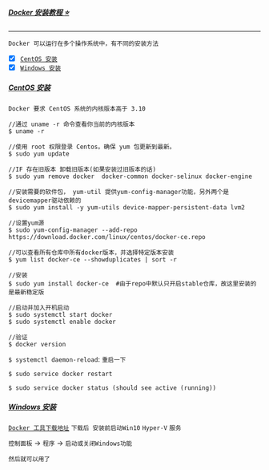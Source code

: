 ##### [Docker 安装教程 :star:](#) <b id="top"></b>
----
`Docker 可以运行在多个操作系统中，有不同的安装方法`

- [x] [`CentOS 安装`](#tar1) 
- [x] [`Windows 安装`](#tar1) 

##### [CentOS 安装](#top) <b id="tar1"></b>
`Docker 要求 CentOS 系统的内核版本高于 3.10`
```shell
//通过 uname -r 命令查看你当前的内核版本
$ uname -r
 
//使用 root 权限登录 Centos。确保 yum 包更新到最新。
$ sudo yum update

//IF 存在旧版本 卸载旧版本(如果安装过旧版本的话)
$ sudo yum remove docker  docker-common docker-selinux docker-engine

//安装需要的软件包， yum-util 提供yum-config-manager功能，另外两个是devicemapper驱动依赖的
$ sudo yum install -y yum-utils device-mapper-persistent-data lvm2

//设置yum源
$ sudo yum-config-manager --add-repo https://download.docker.com/linux/centos/docker-ce.repo

//可以查看所有仓库中所有docker版本，并选择特定版本安装
$ yum list docker-ce --showduplicates | sort -r

//安装
$ sudo yum install docker-ce  #由于repo中默认只开启stable仓库，故这里安装的是最新稳定版

//启动并加入开机启动
$ sudo systemctl start docker
$ sudo systemctl enable docker

//验证
$ docker version
```

`$ systemctl daemon-reload`: `重启一下`

`$ sudo service docker restart`

`$ sudo service docker status (should see active (running))`

##### [Windows 安装](#top) <b id="tar2"></b>

[`Docker 工具下载地址`](https://hub.docker.com/editions/community/docker-ce-desktop-windows) `下载后 安装前启动Win10` `Hyper-V` `服务`

`控制面板` -> `程序` -> `启动或关闭Windows功能`

`然后就可以用了`
